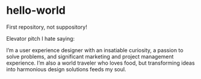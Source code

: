 # hello-world
First repository, not suppository! 

Elevator pitch I hate saying:

I’m a user experience designer with an insatiable curiosity, a passion to solve problems, and significant marketing and project management experience. I’m also a world traveler who loves food, but transforming ideas into harmonious design solutions feeds my soul.
